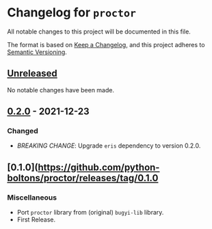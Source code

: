# Changelog for `proctor`

All notable changes to this project will be documented in this file.

The format is based on [Keep a Changelog], and this project adheres to
[Semantic Versioning].

[Keep a Changelog]: https://keepachangelog.com/en/1.0.0/
[Semantic Versioning]: https://semver.org/


## [Unreleased](https://github.com/python-boltons/proctor/compare/0.2.0...HEAD)

No notable changes have been made.


## [0.2.0](https://github.com/python-boltons/proctor/compare/0.1.0...0.2.0) - 2021-12-23

### Changed

* *BREAKING CHANGE*: Upgrade `eris` dependency to version 0.2.0.


## [0.1.0](https://github.com/python-boltons/proctor/releases/tag/0.1.0

### Miscellaneous

* Port `proctor` library from (original) `bugyi-lib` library.
* First Release.
